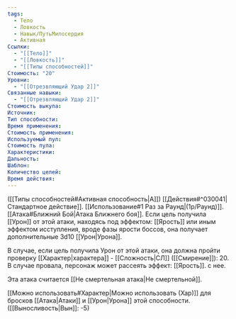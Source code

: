 ```yaml
---
tags:
  - Тело
  - Ловкость
  - Навык/ПутьМилосердия
  - Активная
Ссылки:
  - "[[Тело]]"
  - "[[Ловкость]]"
  - "[[Типы способностей]]"
Стоимость: "20"
Уровни:
  - "[[Отрезвляющий Удар 2]]"
Связанные навыки:
  - "[[Отрезвляющий Удар 2]]"
Стоимость выкупа:
Источник:
Тип способности:
Время применения:
Стоимость применения:
Используемый пул:
Стоимость пула:
Характеристики:
Дальность:
Шаблон:
Количество целей:
Время действия:
---
```

([[Типы способностей#Активная способность|А]]) [[Действия#^030041|Стандартное действие]]. [[Использование#1 Раз за Раунд|(1р/Раунд)]]. [[Атака#Ближний Бой|Атака Ближнего боя]]. Если цель получила [[Урон]] от этой атаки, находясь под эффектом: [[Ярость]] или иным эффектом исступления, вроде фазы ярости боссов, она получает дополнительные 3d10 [[Урон|Урона]]. 

В случае, если цель получила Урон от этой атаки, она должна пройти проверку [[Характер|характера]] - [[Сложность|СЛ]] ([[Смирение]]): 20. В случае провала, персонаж может рассеять эффект: [[Ярость]]. с нее. 

Эта атака считается [[Не смертельная атака|Не смертельной]].

[[Можно использовать#Характер|Можно использовать (Хар)]] для бросков [[Атака|Атаки]] и [[Урон|Урона]] этой способности. ([[Выносливость|Вын]]: -5)